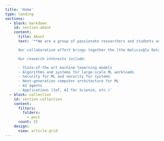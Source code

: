 ```yaml
---
title: 'Home'
type: landing
sections:
  - block: markdown
    id: section-about
    content:
      title: About
      text: '**We are a group of passionate researchers and students working at the intersection of machine learning and systems at UCSD**.

      Our collaborative effort brings together the [the Halıcıoğlu Data Science Institute](https://datascience.ucsd.edu/) and [the Computer Science and Engineering Department](https://cse.ucsd.edu/) at [the University of California, San Diego](https://ucsd.edu/). We host a series of events including biweekly seminars and reading groups at HDSI and we invite interested students and faculty members to join!

      Our research interests include:

      - State-of-the-art machine leaerning models
      - Algorithms and systems for large-scale ML workloads
      - Security for ML and security for systems
      - Next-generation computer architecture for ML
      - AI agents
      - Applications (IoT, AI for Science, etc.)'
  - block: collection
    id: section-collection
    content:
      filters:
        folders:
          - post
      count: 25
    design:
      view: article-grid
---
```


